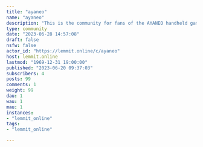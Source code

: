 ```yaml
---
title: "ayaneo" 
name: "ayaneo"
description: "This is the community for fans of the AYANEO handheld gaming devices."
type: community
date: "2023-06-28 14:57:08"
draft: false
nsfw: false
actor_id: "https://lemmit.online/c/ayaneo"
host: lemmit.online
lastmod: "1969-12-31 19:00:00"
published: "2023-06-20 09:37:03"
subscribers: 4
posts: 99
comments: 1
weight: 99
dau: 1
wau: 1
mau: 1
instances:
- "lemmit_online"
tags: 
- "lemmit_online"

---
```

